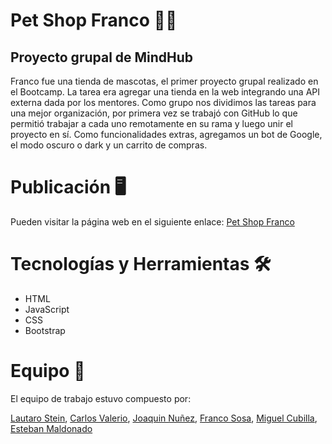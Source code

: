 # Pet Shop Franco 🐶🐱
## Proyecto grupal de MindHub

Franco fue una tienda de mascotas, el primer proyecto grupal realizado en el Bootcamp. La tarea era agregar una tienda en la web integrando una API externa dada por los mentores. Como grupo nos dividimos las tareas para una mejor organización, por primera vez se trabajó con GitHub lo que permitió trabajar a cada uno remotamente en su rama y luego unir el proyecto en sí.
Como funcionalidades extras, agregamos un bot de Google, el modo oscuro o dark y un carrito de compras.

##

# Publicación 🖥

Pueden visitar la página web en el siguiente enlace:  <a href="https://lautarostein.github.io/Proyecto-Pet-Shop-Franco/" target="_blank">Pet Shop Franco</a> 
 
##

# Tecnologías y Herramientas 🛠

- HTML
- JavaScript
- CSS
- Bootstrap

# Equipo 👥

El equipo de trabajo estuvo compuesto por: 

<a href="https://github.com/LautaroStein" target="_blank">Lautaro Stein</a>,
<a href="https://github.com/CarlosV319" target="_blank">Carlos Valerio</a>,
<a href="https://github.com/JoaquinNunezCid" target="_blank">Joaquin Nuñez</a>,
<a href="https://github.com/franksosa153" target="_blank">Franco Sosa</a>,
<a href="https://github.com/miguecubilla" target="_blank">Miguel Cubilla</a>,
<a href="https://github.com/steve-ux" target="_blank">Esteban Maldonado</a>
